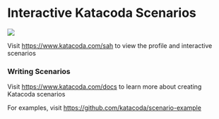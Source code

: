 # Interactive Katacoda Scenarios

[![](http://shields.katacoda.com/katacoda/sah/count.svg)](https://www.katacoda.com/sah "Get your profile on Katacoda.com")

Visit https://www.katacoda.com/sah to view the profile and interactive scenarios

### Writing Scenarios
Visit https://www.katacoda.com/docs to learn more about creating Katacoda scenarios

For examples, visit https://github.com/katacoda/scenario-example
